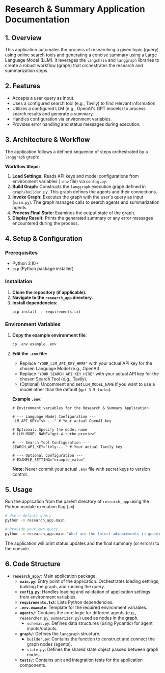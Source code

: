 # Research & Summary Application Documentation

## 1. Overview

This application automates the process of researching a given topic (query) using online search tools and generating a concise summary using a Large Language Model (LLM). It leverages the `langchain` and `langgraph` libraries to create a robust workflow (graph) that orchestrates the research and summarization steps.

## 2. Features

*   Accepts a user query as input.
*   Uses a configured search tool (e.g., Tavily) to find relevant information.
*   Utilizes a configured LLM (e.g., OpenAI's GPT models) to process search results and generate a summary.
*   Handles configuration via environment variables.
*   Provides error handling and status messages during execution.

## 3. Architecture & Workflow

The application follows a defined sequence of steps orchestrated by a `langgraph` graph:


**Workflow Steps:**

1.  **Load Settings:** Reads API keys and model configurations from environment variables (`.env` file) via `config.py`.
2.  **Build Graph:** Constructs the `langgraph` execution graph defined in `graph/builder.py`. This graph defines the agents and their connections.
3.  **Invoke Graph:** Executes the graph with the user's query as input (`main.py`). The graph manages calls to search agents and summarization agents.
4.  **Process Final State:** Examines the output state of the graph.
5.  **Display Result:** Prints the generated summary or any error messages encountered during the process.

## 4. Setup & Configuration

### Prerequisites

*   Python 3.10+
*   `pip` (Python package installer)

### Installation

1.  **Clone the repository (if applicable).**
2.  **Navigate to the `research_app` directory.**
3.  **Install dependencies:**
    ```bash
    pip install -r requirements.txt
    ```

### Environment Variables

1.  **Copy the example environment file:**
    ```bash
    cp .env.example .env
    ```
2.  **Edit the `.env` file:**
    *   Replace `"YOUR_LLM_API_KEY_HERE"` with your actual API key for the chosen Language Model (e.g., OpenAI).
    *   Replace `"YOUR_SEARCH_API_KEY_HERE"` with your actual API key for the chosen Search Tool (e.g., Tavily).
    *   (Optional) Uncomment and set `LLM_MODEL_NAME` if you want to use a model other than the default (`gpt-3.5-turbo`).

    **Example `.env`:**
    ```dotenv
    # Environment variables for the Research & Summary Application

    # --- Language Model Configuration ---
    LLM_API_KEY="sk-..." # Your actual OpenAI key

    # Optional: Specify the model name
    # LLM_MODEL_NAME="gpt-4-turbo-preview"

    # --- Search Tool Configuration ---
    SEARCH_API_KEY="tvly-..." # Your actual Tavily key

    # --- Optional Configuration ---
    # EXAMPLE_SETTING="example_value"
    ```
    **Note:** Never commit your actual `.env` file with secret keys to version control.

## 5. Usage

Run the application from the parent directory of `research_app` using the Python module execution flag (`-m`):

```bash
# Use a default query
python -m research_app.main

# Provide your own query
python -m research_app.main "What are the latest advancements in quantum computing?"
```

The application will print status updates and the final summary (or errors) to the console.

## 6. Code Structure

*   **`research_app/`**: Main application package.
    *   **`main.py`**: Entry point of the application. Orchestrates loading settings, building the graph, and running the query.
    *   **`config.py`**: Handles loading and validation of application settings from environment variables.
    *   **`requirements.txt`**: Lists Python dependencies.
    *   **`.env.example`**: Template for the required environment variables.
    *   **`agents/`**: Contains the core logic for different agents (e.g., `researcher.py`, `summarizer.py`) used as nodes in the graph.
        *   `schemas.py`: Defines data structures (using Pydantic) for agent inputs/outputs.
    *   **`graph/`**: Defines the `langgraph` structure.
        *   `builder.py`: Contains the function to construct and connect the graph nodes (agents).
        *   `state.py`: Defines the shared state object passed between graph nodes.
    *   **`tests/`**: Contains unit and integration tests for the application components.